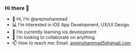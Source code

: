 ### Hi there 👋
- 👋 Hi, I’m @arejmohammad
- 💻 I’m interested in iOS App Development, UX/UI Design.
- 🌱 I’m currently learning ios development
- 👯 I’m looking to collaborate on anything
- 📫 How to reach me: Email: arejmohammad5@gmail.com 
